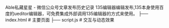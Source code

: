 Able私藏星星 - 微信公众号文章发布历史记录
135编辑器编辑发布,135本身使用百度的ueditor编辑器，可免费集成外部调用135编辑器的方式来使用。
  ├── index.html       # 主要页面
  ├── script.js        # 交互与动态效果
